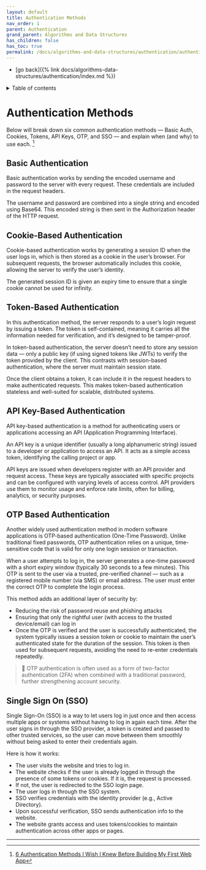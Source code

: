 ```yaml
---
layout: default
title: Authentication Methods
nav_order: 1
parent: Authentication
grand_parent: Algorithms and Data Structures
has_children: false
has_toc: true
permalink: /docs/algorithms-and-data-structures/authentication/authentication-mehtods
---
```


- [go back]({% link docs/algorithms-data-structures/authentication/index.md %})

<details markdown="block">
  <summary>
    Table of contents
  </summary>
  {: .text-delta }
1. TOC
{:toc}
</details>

# Authentication Methods

Below will break down six common authentication methods — Basic Auth, Cookies, Tokens, API Keys, OTP, and SSO — and explain when (and why) to use each. [^1]

## Basic Authentication

Basic authentication works by sending the encoded username and password to the server with every request. These credentials are included in the request headers.

The username and password are combined into a single string and encoded using Base64. This encoded string is then sent in the Authorization header of the HTTP request.

## Cookie-Based Authentication

Cookie-based authentication works by generating a session ID when the user logs in, which is then stored as a cookie in the user’s browser. For subsequent requests, the browser automatically includes this cookie, allowing the server to verify the user’s identity.

The generated session ID is given an expiry time to ensure that a single cookie cannot be used for infinity.

## Token-Based Authentication

In this authentication method, the server responds to a user’s login request by issuing a token. The token is self-contained, meaning it carries all the information needed for verification, and it’s designed to be tamper-proof.

In token-based authentication, the server doesn’t need to store any session data — only a public key (if using signed tokens like JWTs) to verify the token provided by the client. This contrasts with session-based authentication, where the server must maintain session state.

Once the client obtains a token, it can include it in the request headers to make authenticated requests. This makes token-based authentication stateless and well-suited for scalable, distributed systems.

## API Key-Based Authentication

API key-based authentication is a method for authenticating users or applications accessing an API (Application Programming Interface).

An API key is a unique identifier (usually a long alphanumeric string) issued to a developer or application to access an API. It acts as a simple access token, identifying the calling project or app.

API keys are issued when developers register with an API provider and request access. These keys are typically associated with specific projects and can be configured with varying levels of access control. API providers use them to monitor usage and enforce rate limits, often for billing, analytics, or security purposes.

## OTP Based Authentication

Another widely used authentication method in modern software applications is OTP-based authentication (One-Time Password). Unlike traditional fixed passwords, OTP authentication relies on a unique, time-sensitive code that is valid for only one login session or transaction.

When a user attempts to log in, the server generates a one-time password with a short expiry window (typically 30 seconds to a few minutes). This OTP is sent to the user via a trusted, pre-verified channel — such as a registered mobile number (via SMS) or email address. The user must enter the correct OTP to complete the login process.

This method adds an additional layer of security by:
- Reducing the risk of password reuse and phishing attacks
- Ensuring that only the rightful user (with access to the trusted device/email) can log in
- Once the OTP is verified and the user is successfully authenticated, the system typically issues a session token or cookie to maintain the user’s authenticated state for the duration of the session. This token is then used for subsequent requests, avoiding the need to re-enter credentials repeatedly.

> 🔐 OTP authentication is often used as a form of two-factor authentication (2FA) when combined with a traditional password, further strengthening account security.


## Single Sign On (SSO)

Single Sign-On (SSO) is a way to let users log in just once and then access multiple apps or systems without having to log in again each time. After the user signs in through the SSO provider, a token is created and passed to other trusted services, so the user can move between them smoothly without being asked to enter their credentials again.

Here is how it works:
- The user visits the website and tries to log in.
- The website checks if the user is already logged in through the presence of some tokens or cookies. If it is, the request is processed.
- If not, the user is redirected to the SSO login page.
- The user logs in through the SSO system.
- SSO verifies credentials with the identity provider (e.g., Active Directory).
- Upon successful verification, SSO sends authentication info to the website.
- The website grants access and uses tokens/cookies to maintain authentication across other apps or pages.

------ ------

[^1]: [6 Authentication Methods I Wish I Knew Before Building My First Web App](https://medium.com/write-a-catalyst/6-authentication-methods-i-wish-i-knew-before-building-my-first-web-app-abb969e96dc6)
